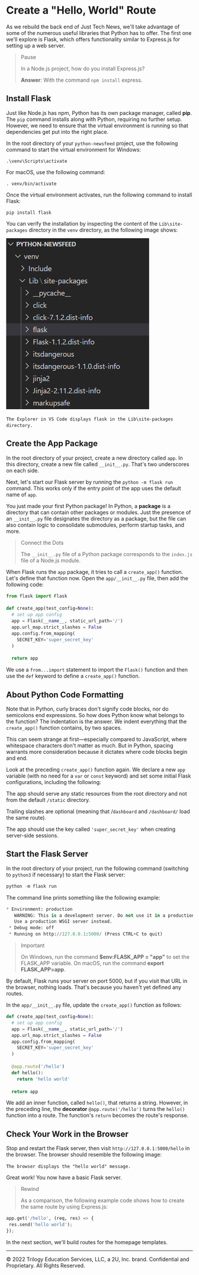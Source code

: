 # Create a "Hello, World" Route

As we rebuild the back end of Just Tech News, we'll take advantage of some of the numerous useful libraries that Python has to offer. The first one we'll explore is Flask, which offers functionality similar to Express.js for setting up a web server.

> Pause
> 
> In a Node.js project, how do you install Express.js?
>
> **Answer**: With the command `npm install` express.

## Install Flask

Just like Node.js has npm, Python has its own package manager, called **pip**. The `pip` command installs along with Python, requiring no further setup. However, we need to ensure that the virtual environment is running so that dependencies get put into the right place.

In the root directory of your `python-newsfeed` project, use the following command to start the virtual environment for Windows:

```console
.\venv\Scripts\activate
```

For macOS, use the following command:

```console
. venv/bin/activate
```

Once the virtual environment activates, run the following command to install Flask:

```console
pip install flask
```

You can verify the installation by inspecting the content of the `Lib\site-packages` directory in the `venv` directory, as the following image shows:

![](../Images/500-flask-folder.png)

`The Explorer in VS Code displays flask in the Lib\site-packages directory.`

## Create the App Package

In the root directory of your project, create a new directory called `app`. In this directory, create a new file called `__init__.py`. That's two underscores on each side.

Next, let's start our Flask server by running the `python -m flask run` command. This works only if the entry point of the app uses the default name of `app`.

You just made your first Python package! In Python, a **package** is a directory that can contain other packages or modules. Just the presence of an `__init__.py` file designates the directory as a package, but the file can also contain logic to consolidate submodules, perform startup tasks, and more.

>Connect the Dots
>
>The `__init__.py` file of a Python package corresponds to the `index.js` file of a Node.js module.

When Flask runs the `app` package, it tries to call a `create_app()` function. Let's define that function now. Open the `app/__init__.py` file, then add the following code:

```python
from flask import Flask

def create_app(test_config=None):
  # set up app config
  app = Flask(__name__, static_url_path='/')
  app.url_map.strict_slashes = False
  app.config.from_mapping(
    SECRET_KEY='super_secret_key'
  )

  return app
```

We use a `from...import` statement to import the `Flask()` function and then use the `def` keyword to define a `create_app()` function.

## About Python Code Formatting

Note that in Python, curly braces don't signify code blocks, nor do semicolons end expressions. So how does Python know what belongs to the function? The indentation is the answer. We indent everything that the `create_app()` function contains, by two spaces.

This can seem strange at first—especially compared to JavaScript, where whitespace characters don't matter as much. But in Python, spacing warrants more consideration because it dictates where code blocks begin and end.

Look at the preceding `create_app()` function again. We declare a new `app` variable (with no need for a `var` or `const` keyword) and set some initial Flask configurations, including the following:

The app should serve any static resources from the root directory and not from the default `/static` directory.

Trailing slashes are optional (meaning that /`dashboard` and `/dashboard/` load the same route).

The app should use the key called `'super_secret_key'` when creating server-side sessions.

## Start the Flask Server

In the root directory of your project, run the following command (switching to `python3` if necessary) to start the Flask server:

```python
python -m flask run
```

The command line prints something like the following example:

```python
* Environment: production
   WARNING: This is a development server. Do not use it in a production deployment.
   Use a production WSGI server instead.
 * Debug mode: off
 * Running on http://127.0.0.1:5000/ (Press CTRL+C to quit)
```

> Important
>
> On Windows, run the command **$env:FLASK_APP = "app"** to set the FLASK_APP variable. On macOS, run the command **export FLASK_APP=app**.

By default, Flask runs your server on port 5000, but if you visit that URL in the browser, nothing loads. That's because you haven't yet defined any routes.

In the `app/__init__.py` file, update the `create_app()` function as follows:

```python
def create_app(test_config=None):
  # set up app config
  app = Flask(__name__, static_url_path='/')
  app.url_map.strict_slashes = False
  app.config.from_mapping(
    SECRET_KEY='super_secret_key'
  )

  @app.route('/hello')
  def hello():
    return 'hello world'

  return app
```

We add an inner function, called `hello()`, that returns a string. However, in the preceding line, the **decorator** `@app.route('/hello')` turns the `hello()` function into a route. The function's `return` becomes the route's response.

## Check Your Work in the Browser

Stop and restart the Flask server, then visit `http://127.0.0.1:5000/hello` in the browser. The browser should resemble the following image:

`The browser displays the "hello world" message.`

Great work! You now have a basic Flask server.

> Rewind
>
> As a comparison, the following example code shows how to create the same route by using Express.js:

```python
app.get('/hello', (req, res) => {
 res.send('hello world');
});
```

In the next section, we'll build routes for the homepage templates.

---
© 2022 Trilogy Education Services, LLC, a 2U, Inc. brand. Confidential and Proprietary. All Rights Reserved.
